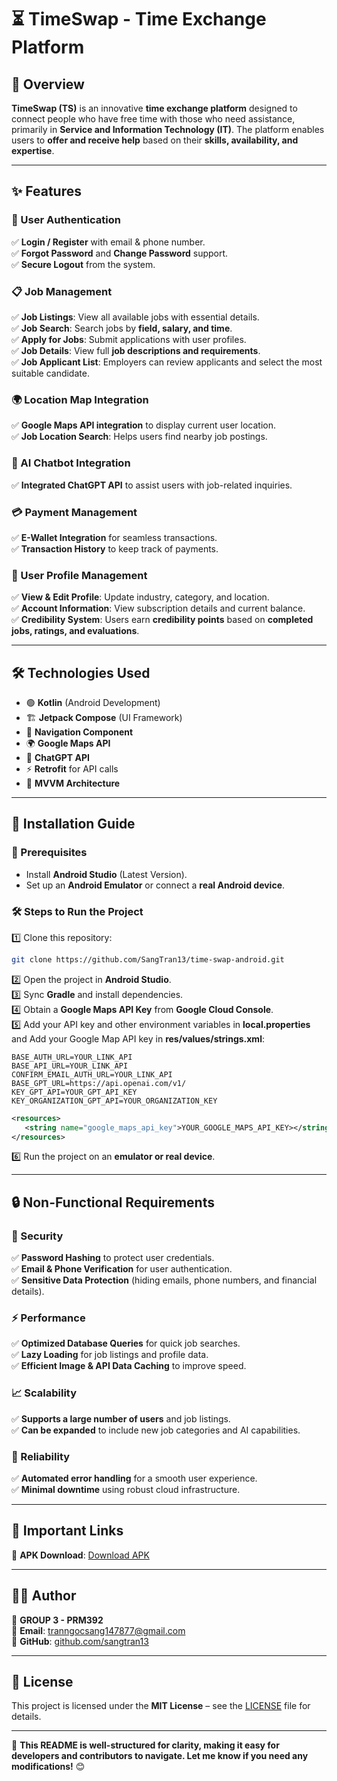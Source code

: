# ⏳ TimeSwap - Time Exchange Platform  

## 📌 Overview  
**TimeSwap (TS)** is an innovative **time exchange platform** designed to connect people who have free time with those who need assistance, primarily in **Service and Information Technology (IT)**. The platform enables users to **offer and receive help** based on their **skills, availability, and expertise**.  

---

## ✨ Features  

### 👤 User Authentication  
✅ **Login / Register** with email & phone number.  
✅ **Forgot Password** and **Change Password** support.  
✅ **Secure Logout** from the system.  

### 📋 Job Management  
✅ **Job Listings**: View all available jobs with essential details.  
✅ **Job Search**: Search jobs by **field, salary, and time**.  
✅ **Apply for Jobs**: Submit applications with user profiles.  
✅ **Job Details**: View full **job descriptions and requirements**.  
✅ **Job Applicant List**: Employers can review applicants and select the most suitable candidate.  

### 🌍 Location Map Integration  
✅ **Google Maps API integration** to display current user location.  
✅ **Job Location Search**: Helps users find nearby job postings.  

### 🤖 AI Chatbot Integration  
✅ **Integrated ChatGPT API** to assist users with job-related inquiries.  

### 💳 Payment Management  
✅ **E-Wallet Integration** for seamless transactions.  
✅ **Transaction History** to keep track of payments.  

### 📄 User Profile Management  
✅ **View & Edit Profile**: Update industry, category, and location.  
✅ **Account Information**: View subscription details and current balance.  
✅ **Credibility System**: Users earn **credibility points** based on **completed jobs, ratings, and evaluations**.  

---

## 🛠️ Technologies Used  

- 🟢 **Kotlin** (Android Development)  
- 🏗️ **Jetpack Compose** (UI Framework)  
- 🔀 **Navigation Component**  
- 🌍 **Google Maps API**  
- 🤖 **ChatGPT API**  
- ⚡ **Retrofit** for API calls  
- 🏢 **MVVM Architecture**  

---

## 🚀 Installation Guide  

### 📌 Prerequisites  
- Install **Android Studio** (Latest Version).  
- Set up an **Android Emulator** or connect a **real Android device**.  

### 🛠️ Steps to Run the Project  
1️⃣ Clone this repository:  
   ```sh
   git clone https://github.com/SangTran13/time-swap-android.git
   ```  
2️⃣ Open the project in **Android Studio**.  
3️⃣ Sync **Gradle** and install dependencies.  
4️⃣ Obtain a **Google Maps API Key** from **Google Cloud Console**.  
5️⃣ Add your API key and other environment variables in **local.properties** 
   and Add your Google Map API key in **res/values/strings.xml**:  
   ```properties
   BASE_AUTH_URL=YOUR_LINK_API
   BASE_API_URL=YOUR_LINK_API
   CONFIRM_EMAIL_AUTH_URL=YOUR_LINK_API
   BASE_GPT_URL=https://api.openai.com/v1/
   KEY_GPT_API=YOUR_GPT_API_KEY
   KEY_ORGANIZATION_GPT_API=YOUR_ORGANIZATION_KEY
   ```
   ```xml
   <resources>
      <string name="google_maps_api_key">YOUR_GOOGLE_MAPS_API_KEY></string>
   </resources>
   ```
6️⃣ Run the project on an **emulator or real device**.  

---

## 🔒 Non-Functional Requirements  

### 🔐 Security  
✅ **Password Hashing** to protect user credentials.  
✅ **Email & Phone Verification** for user authentication.  
✅ **Sensitive Data Protection** (hiding emails, phone numbers, and financial details).  

### ⚡ Performance  
✅ **Optimized Database Queries** for quick job searches.  
✅ **Lazy Loading** for job listings and profile data.  
✅ **Efficient Image & API Data Caching** to improve speed.  

### 📈 Scalability  
✅ **Supports a large number of users** and job listings.  
✅ **Can be expanded** to include new job categories and AI capabilities.  

### 🔄 Reliability  
✅ **Automated error handling** for a smooth user experience.  
✅ **Minimal downtime** using robust cloud infrastructure.  

---

## 🔗 Important Links  

🔹 **APK Download**: [Download APK](https://drive.google.com/file/d/1Cgywqhwm4X81bIRUnrMWpHVGWWFoky9A/view?usp=sharing)  

---

## 👨‍💻 Author  

📌 **GROUP 3 - PRM392**  
📧 **Email**: [tranngocsang147877@gmail.com](mailto:tranngocsang147877@gmail.com)  
🔗 **GitHub**: [github.com/sangtran13](https://github.com/sangtran13)  

---

## 📜 License  

This project is licensed under the **MIT License** – see the [LICENSE](./LICENSE) file for details.  

---

🚀 **This README is well-structured for clarity, making it easy for developers and contributors to navigate. Let me know if you need any modifications!** 😊  
